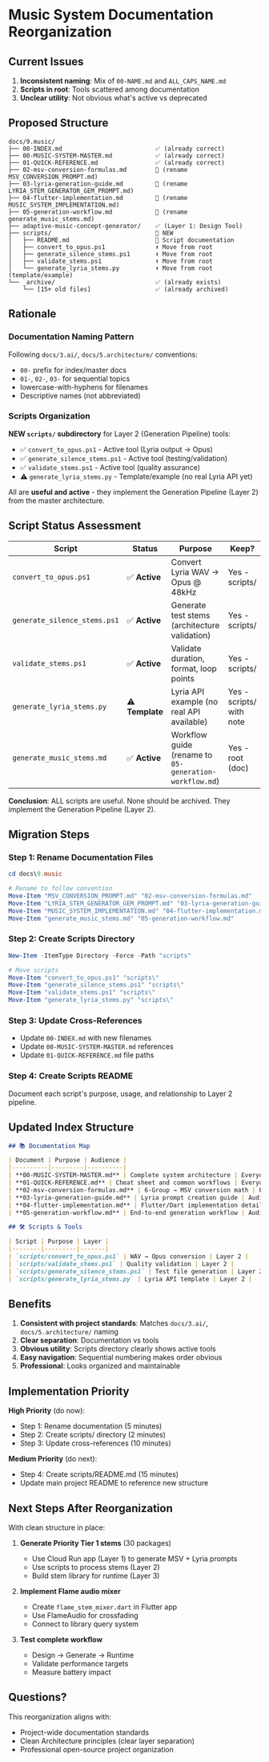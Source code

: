 # Music System Documentation Reorganization

## Current Issues

1. **Inconsistent naming**: Mix of `00-NAME.md` and `ALL_CAPS_NAME.md`
2. **Scripts in root**: Tools scattered among documentation
3. **Unclear utility**: Not obvious what's active vs deprecated

## Proposed Structure

```
docs/9.music/
├── 00-INDEX.md                          ✅ (already correct)
├── 00-MUSIC-SYSTEM-MASTER.md            ✅ (already correct)
├── 01-QUICK-REFERENCE.md                ✅ (already correct)
├── 02-msv-conversion-formulas.md        🔄 (rename MSV_CONVERSION_PROMPT.md)
├── 03-lyria-generation-guide.md         🔄 (rename LYRIA_STEM_GENERATOR_GEM_PROMPT.md)
├── 04-flutter-implementation.md         🔄 (rename MUSIC_SYSTEM_IMPLEMENTATION.md)
├── 05-generation-workflow.md            🔄 (rename generate_music_stems.md)
├── adaptive-music-concept-generator/    ✅ (Layer 1: Design Tool)
├── scripts/                             📁 NEW
│   ├── README.md                        📝 Script documentation
│   ├── convert_to_opus.ps1              ⬆️ Move from root
│   ├── generate_silence_stems.ps1       ⬆️ Move from root
│   ├── validate_stems.ps1               ⬆️ Move from root
│   └── generate_lyria_stems.py          ⬆️ Move from root (template/example)
└── _archive/                            ✅ (already exists)
    └── [15+ old files]                  ✅ (already archived)
```

## Rationale

### Documentation Naming Pattern
Following `docs/3.ai/`, `docs/5.architecture/` conventions:
- `00-` prefix for index/master docs
- `01-`, `02-`, `03-` for sequential topics
- lowercase-with-hyphens for filenames
- Descriptive names (not abbreviated)

### Scripts Organization
**NEW `scripts/` subdirectory** for Layer 2 (Generation Pipeline) tools:
- ✅ `convert_to_opus.ps1` - Active tool (Lyria output → Opus)
- ✅ `generate_silence_stems.ps1` - Active tool (testing/validation)
- ✅ `validate_stems.ps1` - Active tool (quality assurance)
- ⚠️ `generate_lyria_stems.py` - Template/example (no real Lyria API yet)

All are **useful and active** - they implement the Generation Pipeline (Layer 2) from the master architecture.

## Script Status Assessment

| Script | Status | Purpose | Keep? |
|--------|--------|---------|-------|
| `convert_to_opus.ps1` | ✅ **Active** | Convert Lyria WAV → Opus @ 48kHz | Yes - scripts/ |
| `generate_silence_stems.ps1` | ✅ **Active** | Generate test stems (architecture validation) | Yes - scripts/ |
| `validate_stems.ps1` | ✅ **Active** | Validate duration, format, loop points | Yes - scripts/ |
| `generate_lyria_stems.py` | ⚠️ **Template** | Lyria API example (no real API available) | Yes - scripts/ with note |
| `generate_music_stems.md` | ✅ **Active** | Workflow guide (rename to `05-generation-workflow.md`) | Yes - root (doc) |

**Conclusion**: ALL scripts are useful. None should be archived. They implement the Generation Pipeline (Layer 2).

## Migration Steps

### Step 1: Rename Documentation Files
```powershell
cd docs\9.music

# Rename to follow convention
Move-Item "MSV_CONVERSION_PROMPT.md" "02-msv-conversion-formulas.md"
Move-Item "LYRIA_STEM_GENERATOR_GEM_PROMPT.md" "03-lyria-generation-guide.md"
Move-Item "MUSIC_SYSTEM_IMPLEMENTATION.md" "04-flutter-implementation.md"
Move-Item "generate_music_stems.md" "05-generation-workflow.md"
```

### Step 2: Create Scripts Directory
```powershell
New-Item -ItemType Directory -Force -Path "scripts"

# Move scripts
Move-Item "convert_to_opus.ps1" "scripts\"
Move-Item "generate_silence_stems.ps1" "scripts\"
Move-Item "validate_stems.ps1" "scripts\"
Move-Item "generate_lyria_stems.py" "scripts\"
```

### Step 3: Update Cross-References
- Update `00-INDEX.md` with new filenames
- Update `00-MUSIC-SYSTEM-MASTER.md` references
- Update `01-QUICK-REFERENCE.md` file paths

### Step 4: Create Scripts README
Document each script's purpose, usage, and relationship to Layer 2 pipeline.

## Updated Index Structure

```markdown
## 📚 Documentation Map

| Document | Purpose | Audience |
|----------|---------|----------|
| **00-MUSIC-SYSTEM-MASTER.md** | Complete system architecture | Everyone |
| **01-QUICK-REFERENCE.md** | Cheat sheet and common workflows | Everyone |
| **02-msv-conversion-formulas.md** | 6-Group → MSV conversion math | Engineers |
| **03-lyria-generation-guide.md** | Lyria prompt creation guide | Audio designers |
| **04-flutter-implementation.md** | Flutter/Dart implementation details | Flutter devs |
| **05-generation-workflow.md** | End-to-end generation workflow | Audio designers |

## 🛠️ Scripts & Tools

| Script | Purpose | Layer |
|--------|---------|-------|
| `scripts/convert_to_opus.ps1` | WAV → Opus conversion | Layer 2 |
| `scripts/validate_stems.ps1` | Quality validation | Layer 2 |
| `scripts/generate_silence_stems.ps1` | Test file generation | Layer 2 |
| `scripts/generate_lyria_stems.py` | Lyria API template | Layer 2 |
```

## Benefits

1. **Consistent with project standards**: Matches `docs/3.ai/`, `docs/5.architecture/` naming
2. **Clear separation**: Documentation vs tools
3. **Obvious utility**: Scripts directory clearly shows active tools
4. **Easy navigation**: Sequential numbering makes order obvious
5. **Professional**: Looks organized and maintainable

## Implementation Priority

**High Priority** (do now):
- Step 1: Rename documentation (5 minutes)
- Step 2: Create scripts/ directory (2 minutes)
- Step 3: Update cross-references (10 minutes)

**Medium Priority** (do next):
- Step 4: Create scripts/README.md (15 minutes)
- Update main project README to reference new structure

## Next Steps After Reorganization

With clean structure in place:

1. **Generate Priority Tier 1 stems** (30 packages)
   - Use Cloud Run app (Layer 1) to generate MSV + Lyria prompts
   - Use scripts to process stems (Layer 2)
   - Build stem library for runtime (Layer 3)

2. **Implement Flame audio mixer**
   - Create `flame_stem_mixer.dart` in Flutter app
   - Use FlameAudio for crossfading
   - Connect to library query system

3. **Test complete workflow**
   - Design → Generate → Runtime
   - Validate performance targets
   - Measure battery impact

## Questions?

This reorganization aligns with:
- Project-wide documentation standards
- Clean Architecture principles (clear layer separation)
- Professional open-source project organization


